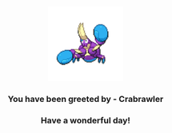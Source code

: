 <p align="center">
    <img src="https://raw.githubusercontent.com/PokeAPI/sprites/master/sprites/pokemon/739.png" width="150" height="150">
</p>
<h3 align="center">You have been greeted by - <b>Crabrawler</b></h3>
<h3 align="center">Have a wonderful day!</h3>
